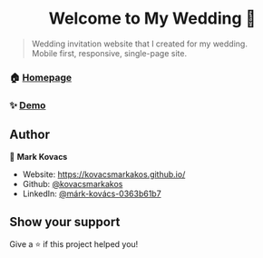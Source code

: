 <h1 align="center">Welcome to My Wedding 👋</h1>
<p>
</p>

> Wedding invitation website that I created for my wedding. <br>
> Mobile first, responsive, single-page site.

### 🏠 [Homepage](https://github.com/kovacsmarkakos/my-wedding)

### ✨ [Demo](https://kovacsmarkakos.github.io/my-wedding/)

## Author

👤 **Mark Kovacs**

- Website: https://kovacsmarkakos.github.io/
- Github: [@kovacsmarkakos](https://github.com/kovacsmarkakos)
- LinkedIn: [@márk-kovács-0363b61b7](https://linkedin.com/in/márk-kovács-0363b61b7)

## Show your support

Give a ⭐️ if this project helped you!
